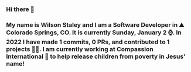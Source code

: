 ### Hi there 👋

### My name is Wilson Staley and I am a Software Developer in ⛰ Colorado Springs, CO.  It is currently Sunday, January 2 ⌚. In 2022 I have made 1 commits, 0 PRs, and contributed to 1 projects 👨‍💻. I am currently working at Compassion International 🏢 to help release children from poverty in Jesus' name!